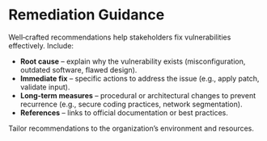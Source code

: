 # Remediation Guidance

Well‑crafted recommendations help stakeholders fix vulnerabilities effectively.  Include:

- **Root cause** – explain why the vulnerability exists (misconfiguration, outdated software, flawed design).  
- **Immediate fix** – specific actions to address the issue (e.g., apply patch, validate input).  
- **Long‑term measures** – procedural or architectural changes to prevent recurrence (e.g., secure coding practices, network segmentation).  
- **References** – links to official documentation or best practices.

Tailor recommendations to the organization’s environment and resources.
